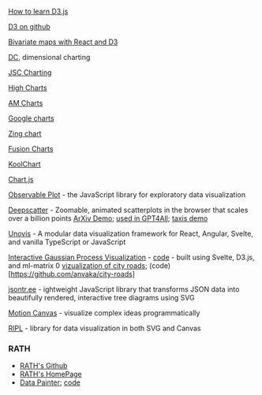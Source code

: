 [How to learn D3.js](https://wattenberger.com/blog/d3)

[D3 on github](https://github.com/d3)

[Bivariate maps with React and D3](https://github.com/angelozehr/bivariate-maps-react-d3)

[DC](https://github.com/dc-js/dc.js), dimensional charting

[JSC Charting](https://jscharting.com/)

[High Charts](https://www.highcharts.com/)

[AM Charts](https://www.amcharts.com/)

[Google charts](https://developers.google.com/chart/)

[Zing chart](https://www.zingchart.com/)

[Fusion Charts](https://www.fusioncharts.com/)

[KoolChart](https://www.koolchart.com/)

[Chart.js](https://www.chartjs.org/)

[Observable Plot](https://observablehq.com/plot/) - the JavaScript library for exploratory data visualization

[Deepscatter](https://github.com/nomic-ai/deepscatter) - 
Zoomable, animated scatterplots in the browser that scales over a billion points
[ArXiv Demo](https://observablehq.com/@bmschmidt/arxiv); [used in GPT4All](https://github.com/nomic-ai/gpt4all); [taxis demo](https://demo-taxis.heavy.ai/)


[Unovis](https://unovis.dev/) - A modular data visualization framework for React, Angular, Svelte, and vanilla TypeScript or JavaScript

[Interactive Gaussian Process Visualization](http://www.infinitecuriosity.org/vizgp/) - [code](https://github.com/st--/interactive-gp-visualization/) -  built using Svelte, D3.js, and ml-matrix
0
[vizualization of city roads](https://anvaka.github.io/city-roads/); (code)[https://github.com/anvaka/city-roads]

[jsontr.ee](https://github.com/xzitlou/jsontr.ee) - ightweight JavaScript library that transforms JSON data into beautifully rendered, interactive tree diagrams using SVG

[Motion Canvas](https://github.com/motion-canvas/motion-canvas) - visualize complex ideas programmatically

[RIPL](https://github.com/andrewcourtice/ripl) - library for data visualization in both SVG and Canvas 

### RATH

* [RATH's Github](https://github.com/Kanaries/Rath)
* [RATH's HomePage](https://kanaries.net/)
* [Data Painter](https://docs.kanaries.net/rath/tutorials/data-painter/); [code](https://github.com/Kanaries/Rath)
